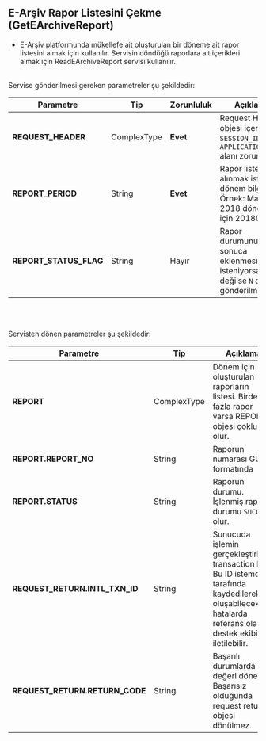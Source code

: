 ## E-Arşiv Rapor Listesini Çekme (GetEArchiveReport)
* E-Arşiv platformunda mükellefe ait oluşturulan bir döneme ait rapor listesini almak için kullanılır. Servisin döndüğü raporlara ait içerikleri almak için ReadEArchiveReport servisi kullanılır.

<br>
Servise gönderilmesi gereken parametreler şu şekildedir:

Parametre | Tip         | Zorunluluk  | Açıklama
--------- | ----------- | ----------- | -----------
**REQUEST_HEADER** | ComplexType | **Evet** | Request Header objesi içerisinde `SESSION_ID` ve `APPLICATION_NAME` alanı zorunludur.
**REPORT_PERIOD** | String  | **Evet** | Rapor listesinin alınmak istenilen dönem bilgisi. Örnek: Mayıs 2018 dönemi için 201805
**REPORT_STATUS_FLAG** | String  | Hayır | Rapor durumunun sonuca eklenmesi isteniyorsa `Y`, değilse `N` değeri  gönderilmelidir.


<br><br>

Servisten dönen parametreler şu şekildedir:

Parametre | Tip        | Açıklama
--------- | ----------- | -----------
**REPORT** | ComplexType | Dönem için oluşturulan raporların listesi. Birden fazla rapor varsa REPORT objesi çoklu olur.
**REPORT.REPORT_NO** | String | Raporun numarası GUID formatında
**REPORT.STATUS** | String | Raporun durumu. İşlenmiş rapor durumu `SUCCEED` olur.
**REQUEST_RETURN.INTL_TXN_ID** | String | Sunucuda işlemin gerçekleştirildiği transaction IDsi. Bu ID istemci tarafında kaydedilerek oluşabilecek hatalarda referans olarak destek ekibine iletilebilir.
**REQUEST_RETURN.RETURN_CODE** | String | Başarılı durumlarda `0` değeri döner. Başarısız olduğunda request return objesi dönülmez.
